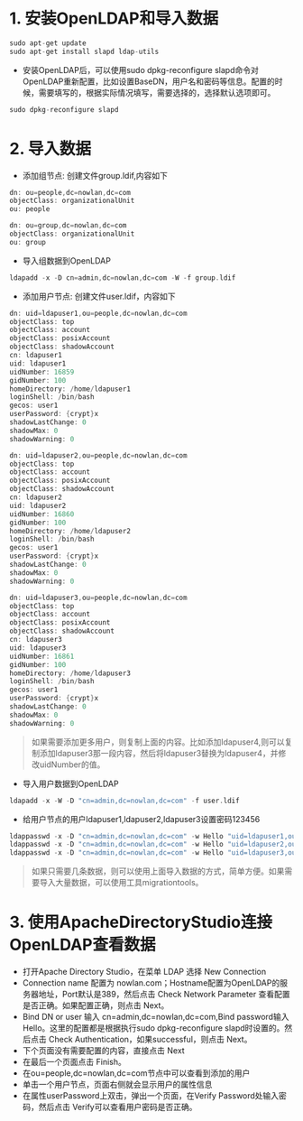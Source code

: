 # 1. 安装OpenLDAP和导入数据
```cpp
sudo apt-get update
sudo apt-get install slapd ldap-utils
```

- 安装OpenLDAP后，可以使用sudo dpkg-reconfigure slapd命令对OpenLDAP重新配置，比如设置BaseDN，用户名和密码等信息。配置的时候，需要填写的，根据实际情况填写，需要选择的，选择默认选项即可。

```cpp
sudo dpkg-reconfigure slapd
```

# 2. 导入数据
- 添加组节点: 创建文件group.ldif,内容如下

```cpp
dn: ou=people,dc=nowlan,dc=com
objectClass: organizationalUnit
ou: people

dn: ou=group,dc=nowlan,dc=com
objectClass: organizationalUnit
ou: group
```

- 导入组数据到OpenLDAP

```cpp
ldapadd -x -D cn=admin,dc=nowlan,dc=com -W -f group.ldif
```

- 添加用户节点: 创建文件user.ldif，内容如下

```cpp
dn: uid=ldapuser1,ou=people,dc=nowlan,dc=com
objectClass: top
objectClass: account
objectClass: posixAccount
objectClass: shadowAccount
cn: ldapuser1
uid: ldapuser1
uidNumber: 16859
gidNumber: 100
homeDirectory: /home/ldapuser1
loginShell: /bin/bash
gecos: user1
userPassword: {crypt}x
shadowLastChange: 0
shadowMax: 0
shadowWarning: 0

dn: uid=ldapuser2,ou=people,dc=nowlan,dc=com
objectClass: top
objectClass: account
objectClass: posixAccount
objectClass: shadowAccount
cn: ldapuser2
uid: ldapuser2
uidNumber: 16860
gidNumber: 100
homeDirectory: /home/ldapuser2
loginShell: /bin/bash
gecos: user1
userPassword: {crypt}x
shadowLastChange: 0
shadowMax: 0
shadowWarning: 0

dn: uid=ldapuser3,ou=people,dc=nowlan,dc=com
objectClass: top
objectClass: account
objectClass: posixAccount
objectClass: shadowAccount
cn: ldapuser3
uid: ldapuser3
uidNumber: 16861
gidNumber: 100
homeDirectory: /home/ldapuser3
loginShell: /bin/bash
gecos: user1
userPassword: {crypt}x
shadowLastChange: 0
shadowMax: 0
shadowWarning: 0
```
> 如果需要添加更多用户，则复制上面的内容。比如添加ldapuser4,则可以复制添加ldapuser3那一段内容，然后将ldapuser3替换为ldapuser4，并修改uidNumber的值。

- 导入用户数据到OpenLDAP

```cpp
ldapadd -x -W -D "cn=admin,dc=nowlan,dc=com" -f user.ldif
```

- 给用户节点的用户ldapuser1,ldapuser2,ldapuser3设置密码123456

```cpp
ldappasswd -x -D "cn=admin,dc=nowlan,dc=com" -w Hello "uid=ldapuser1,ou=people,dc=nowlan,dc=com" -s 123456
ldappasswd -x -D "cn=admin,dc=nowlan,dc=com" -w Hello "uid=ldapuser2,ou=people,dc=nowlan,dc=com" -s 123456
ldappasswd -x -D "cn=admin,dc=nowlan,dc=com" -w Hello "uid=ldapuser3,ou=people,dc=nowlan,dc=com" -s 123456
```

> 如果只需要几条数据，则可以使用上面导入数据的方式，简单方便。如果需要导入大量数据，可以使用工具migrationtools。

# 3. 使用ApacheDirectoryStudio连接OpenLDAP查看数据
- 打开Apache Directory Studio，在菜单 LDAP 选择 New Connection
- Connection name 配置为 nowlan.com；Hostname配置为OpenLDAP的服务器地址，Port默认是389，然后点击 Check Network Parameter 查看配置是否正确。如果配置正确，则点击 Next。
- Bind DN or user 输入 cn=admin,dc=nowlan,dc=com,Bind password输入Hello。这里的配置都是根据执行sudo dpkg-reconfigure slapd时设置的。然后点击 Check Authentication，如果successful，则点击 Next。
- 下个页面没有需要配置的内容，直接点击 Next
- 在最后一个页面点击 Finish。
- 在ou=people,dc=nowlan,dc=com节点中可以查看到添加的用户
- 单击一个用户节点，页面右侧就会显示用户的属性信息
- 在属性userPassword上双击，弹出一个页面，在Verify Password处输入密码，然后点击 Verify可以查看用户密码是否正确。

